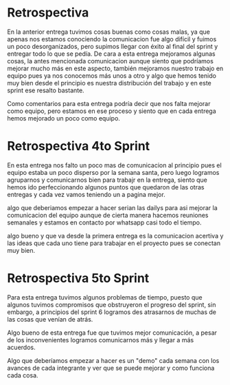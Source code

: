 # Retrospectiva 

En la anterior entrega tuvimos cosas buenas como cosas malas, ya que apenas nos estamos conociendo la comunicacion fue algo difícil y fuimos un poco desorganizados, pero supimos llegar con éxito al final del sprint y entregar todo lo que se pedía. De cara a esta entrega mejoramos algunas cosas, la antes mencionada comunicacion aunque siento que podríamos mejorar mucho más en este aspecto, también mejoramos nuestro trabajo en equipo pues ya nos conocemos más unos a otro y algo que hemos tenido muy bien desde el principio es nuestra distribución del trabajo y en este sprint ese resalto bastante.

Como comentarios para esta entrega podría decir que nos falta mejorar como equipo, pero estamos en ese proceso y siento que en cada entrega hemos mejorado un poco como equipo.

# Retrospectiva 4to Sprint 

En esta entrega nos falto un poco mas de comunicacion al principio pues el equipo estaba un poco disperso por la semana santa, pero luego logramos agruparnos y comunicarnos bien para trabajr en la entrega, siento que hemos ido perfeccionando algunos puntos que quedaron de las otras entregas y cada vez vamos teniendo un a pagina mejor. 

algo que deberiamos empezar a hacer serian las dailys para asi mejorar la comunicacion del equipo aunque de cierta manera hacemos reuniones semanales y estamos en contacto por whatsapp casi todo el tiempo.

algo bueno y que va desde la primera entrega es la comunicacion acertiva y las ideas que cada uno tiene para trabajar en el proyecto pues se conectan muy bien. 

# Retrospectiva 5to Sprint

Para esta entrega tuvimos algunos problemas de tiempo, puesto que algunos tuvimos compromisos que obstruyeron el progreso del sprint, sin embargo, a principios del sprint 6 logramos des atrasarnos de muchas de las cosas que venían de atrás.

Algo bueno de esta entrega fue que tuvimos mejor comunicación, a pesar de los inconvenientes logramos comunicarnos más y llegar a más acuerdos.

Algo que deberíamos empezar a hacer es un "demo" cada semana con los avances de cada integrante y ver que se puede mejorar y como funciona cada cosa.
